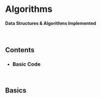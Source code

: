 # Algorithms
#### Data Structures &amp; Algorithms Implemented
<br />

## Contents
- ### Basic Code

<br>

## Basics
